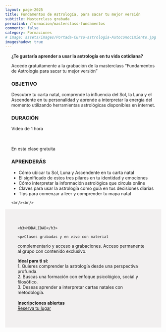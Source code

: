 ```yaml
---
layout: page-2025
title: Fundamentos de Astrología, para sacar tu mejor versión
subtitle: Masterclass grabada
permalink: /formacion/masterclass-fundamentos
comments: false
category: Formaciones
# image: assets/images/Portada-Curso-astrologia-Autoconocimiento.jpg
imageshadow: true
---
```


<div class="grid-container grid-container-2_1">
  <div class="grid-item"style="padding: 0px 20px;">
  <b>¿Te gustaría aprender a usar la astrología en tu vida cotidiana?</b>

  <p>Accede gratuitamente a la grabación de la masterclass “Fundamentos de Astrología para sacar tu mejor versión”</p>

  <h3>OBJETIVO</h3>

  <p>Descubre tu carta natal, comprende la influencia del Sol, la Luna y el Ascendente en tu personalidad y aprende a interpretar la energía del momento utilizando herramientas astrológicas disponibles en internet.</p>

  <h3>DURACIÓN</h3>

  <p>Video de 1 hora</p>
 <br/><br/>
  <div class="cat-title2">En esta clase gratuita</div>
    <h3>APRENDERÁS</h3>
    <ul><li>Cómo ubicar tu Sol, Luna y Ascendente en tu carta natal</li>
    <li>El significado de estos tres pilares en tu identidad y emociones</li>
    <li>Cómo interpretar la información astrológica que circula online</li>
    <li>Claves para usar la astrología como guía en tus decisiones diarias</li>
    <li>Tips para comenzar a leer y comprender tu mapa natal</li></ul>
    
    <br/><br/>

  </div>
 <!-- <div class="grid-item grid-item-image" style="background-image:url('/assets/images/image-005.jpg')">
  </div>-->
  <div class="grid-item grid-item-dest1" style="padding:0; background: none;">
    <script async src="https://eocampaign1.com/form/8fdd9352-1622-11f0-bd42-9f7fc93f965b.js" data-form="8fdd9352-1622-11f0-bd42-9f7fc93f965b"></script>
  </div>
  

</div>



<div class="grid-container grid-container-1_2 grid-curso-modulos">
  <div class="grid-item grid-item-gris" style="background: #F2F0F0; padding: 40px 40px;">

    <h3>MODALIDAD</h3>

    <p>Clases grabadas y en vivo con material
complementario y acceso a grabaciones.
Acceso permanente al grupo con contenido exclusivo.</p>
    <b>Ideal para ti si:</b><br/>
    1. Quieres comprender la astrología desde una perspectiva profunda.<br/>
    2. Buscas una formación con enfoque psicológico, social y filosófico.<br/>
    3. Deseas aprender a interpretar cartas natales con metodología.<br/>
    <br/>
    <b>Inscripciones abiertas</b>
    <br/>
    <a class="btn btn-astro" target="_blank" href="https://forms.gle/X1PLXHU7ajDjb7b56">Reserva tu lugar</a>

  </div>

  <div class="grid-item grid-item-image" style="background-image:url('/assets/images/image-000.jpg')">
  </div>

</div>
